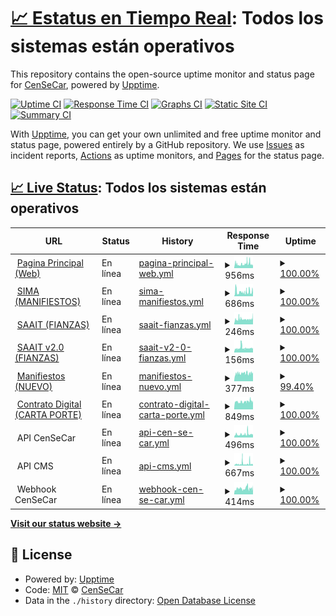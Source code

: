 # [📈 Estatus en Tiempo Real](https://censecar.github.io/estatus): <!--live status--> **Todos los sistemas están operativos**

This repository contains the open-source uptime monitor and status page for [CenSeCar](https://censecar.github.io/estatus), powered by [Upptime](https://github.com/upptime/upptime).

[![Uptime CI](https://github.com/censecar/estatus/workflows/Uptime%20CI/badge.svg)](https://github.com/censecar/estatus/actions?query=workflow%3A%22Uptime+CI%22)
[![Response Time CI](https://github.com/censecar/estatus/workflows/Response%20Time%20CI/badge.svg)](https://github.com/censecar/estatus/actions?query=workflow%3A%22Response+Time+CI%22)
[![Graphs CI](https://github.com/censecar/estatus/workflows/Graphs%20CI/badge.svg)](https://github.com/censecar/estatus/actions?query=workflow%3A%22Graphs+CI%22)
[![Static Site CI](https://github.com/censecar/estatus/workflows/Static%20Site%20CI/badge.svg)](https://github.com/censecar/estatus/actions?query=workflow%3A%22Static+Site+CI%22)
[![Summary CI](https://github.com/censecar/estatus/workflows/Summary%20CI/badge.svg)](https://github.com/censecar/estatus/actions?query=workflow%3A%22Summary+CI%22)

With [Upptime](https://upptime.js.org), you can get your own unlimited and free uptime monitor and status page, powered entirely by a GitHub repository. We use [Issues](https://github.com/censecar/estatus/issues) as incident reports, [Actions](https://github.com/censecar/estatus/actions) as uptime monitors, and [Pages](https://censecar.github.io/estatus) for the status page.

## [📈 Live Status](https://demo.upptime.js.org): <!--live status--> **Todos los sistemas están operativos**

<!--start: status pages-->
<!-- This summary is generated by Upptime (https://github.com/upptime/upptime) -->
<!-- Do not edit this manually, your changes will be overwritten -->
<!-- prettier-ignore -->
| URL | Status | History | Response Time | Uptime |
| --- | ------ | ------- | ------------- | ------ |
| <img alt="" src="https://www.censecar.com.mx/apiv2/assets/images/ico/favicon.ico" height="13"> [Pagina Principal (Web)](https://www.censecar.com.mx) | En línea | [pagina-principal-web.yml](https://github.com/censecar/estatus/commits/HEAD/history/pagina-principal-web.yml) | <details><summary><img alt="Response time graph" src="./graphs/pagina-principal-web/response-time-week.png" height="20"> 956ms</summary><br><a href="https://censecar.github.io/estatus/history/pagina-principal-web"><img alt="Response time 1092" src="https://img.shields.io/endpoint?url=https%3A%2F%2Fraw.githubusercontent.com%2Fcensecar%2Festatus%2FHEAD%2Fapi%2Fpagina-principal-web%2Fresponse-time.json"></a><br><a href="https://censecar.github.io/estatus/history/pagina-principal-web"><img alt="24-hour response time 706" src="https://img.shields.io/endpoint?url=https%3A%2F%2Fraw.githubusercontent.com%2Fcensecar%2Festatus%2FHEAD%2Fapi%2Fpagina-principal-web%2Fresponse-time-day.json"></a><br><a href="https://censecar.github.io/estatus/history/pagina-principal-web"><img alt="7-day response time 956" src="https://img.shields.io/endpoint?url=https%3A%2F%2Fraw.githubusercontent.com%2Fcensecar%2Festatus%2FHEAD%2Fapi%2Fpagina-principal-web%2Fresponse-time-week.json"></a><br><a href="https://censecar.github.io/estatus/history/pagina-principal-web"><img alt="30-day response time 1092" src="https://img.shields.io/endpoint?url=https%3A%2F%2Fraw.githubusercontent.com%2Fcensecar%2Festatus%2FHEAD%2Fapi%2Fpagina-principal-web%2Fresponse-time-month.json"></a><br><a href="https://censecar.github.io/estatus/history/pagina-principal-web"><img alt="1-year response time 1092" src="https://img.shields.io/endpoint?url=https%3A%2F%2Fraw.githubusercontent.com%2Fcensecar%2Festatus%2FHEAD%2Fapi%2Fpagina-principal-web%2Fresponse-time-year.json"></a></details> | <details><summary><a href="https://censecar.github.io/estatus/history/pagina-principal-web">100.00%</a></summary><a href="https://censecar.github.io/estatus/history/pagina-principal-web"><img alt="All-time uptime 99.91%" src="https://img.shields.io/endpoint?url=https%3A%2F%2Fraw.githubusercontent.com%2Fcensecar%2Festatus%2FHEAD%2Fapi%2Fpagina-principal-web%2Fuptime.json"></a><br><a href="https://censecar.github.io/estatus/history/pagina-principal-web"><img alt="24-hour uptime 100.00%" src="https://img.shields.io/endpoint?url=https%3A%2F%2Fraw.githubusercontent.com%2Fcensecar%2Festatus%2FHEAD%2Fapi%2Fpagina-principal-web%2Fuptime-day.json"></a><br><a href="https://censecar.github.io/estatus/history/pagina-principal-web"><img alt="7-day uptime 100.00%" src="https://img.shields.io/endpoint?url=https%3A%2F%2Fraw.githubusercontent.com%2Fcensecar%2Festatus%2FHEAD%2Fapi%2Fpagina-principal-web%2Fuptime-week.json"></a><br><a href="https://censecar.github.io/estatus/history/pagina-principal-web"><img alt="30-day uptime 99.91%" src="https://img.shields.io/endpoint?url=https%3A%2F%2Fraw.githubusercontent.com%2Fcensecar%2Festatus%2FHEAD%2Fapi%2Fpagina-principal-web%2Fuptime-month.json"></a><br><a href="https://censecar.github.io/estatus/history/pagina-principal-web"><img alt="1-year uptime 99.91%" src="https://img.shields.io/endpoint?url=https%3A%2F%2Fraw.githubusercontent.com%2Fcensecar%2Festatus%2FHEAD%2Fapi%2Fpagina-principal-web%2Fuptime-year.json"></a></details>
| <img alt="" src="https://www.censecar.com.mx/apiv2/assets/images/ico/favicon.ico" height="13"> [SIMA (MANIFIESTOS)](http://200.12.125.74) | En línea | [sima-manifiestos.yml](https://github.com/censecar/estatus/commits/HEAD/history/sima-manifiestos.yml) | <details><summary><img alt="Response time graph" src="./graphs/sima-manifiestos/response-time-week.png" height="20"> 686ms</summary><br><a href="https://censecar.github.io/estatus/history/sima-manifiestos"><img alt="Response time 605" src="https://img.shields.io/endpoint?url=https%3A%2F%2Fraw.githubusercontent.com%2Fcensecar%2Festatus%2FHEAD%2Fapi%2Fsima-manifiestos%2Fresponse-time.json"></a><br><a href="https://censecar.github.io/estatus/history/sima-manifiestos"><img alt="24-hour response time 665" src="https://img.shields.io/endpoint?url=https%3A%2F%2Fraw.githubusercontent.com%2Fcensecar%2Festatus%2FHEAD%2Fapi%2Fsima-manifiestos%2Fresponse-time-day.json"></a><br><a href="https://censecar.github.io/estatus/history/sima-manifiestos"><img alt="7-day response time 686" src="https://img.shields.io/endpoint?url=https%3A%2F%2Fraw.githubusercontent.com%2Fcensecar%2Festatus%2FHEAD%2Fapi%2Fsima-manifiestos%2Fresponse-time-week.json"></a><br><a href="https://censecar.github.io/estatus/history/sima-manifiestos"><img alt="30-day response time 605" src="https://img.shields.io/endpoint?url=https%3A%2F%2Fraw.githubusercontent.com%2Fcensecar%2Festatus%2FHEAD%2Fapi%2Fsima-manifiestos%2Fresponse-time-month.json"></a><br><a href="https://censecar.github.io/estatus/history/sima-manifiestos"><img alt="1-year response time 605" src="https://img.shields.io/endpoint?url=https%3A%2F%2Fraw.githubusercontent.com%2Fcensecar%2Festatus%2FHEAD%2Fapi%2Fsima-manifiestos%2Fresponse-time-year.json"></a></details> | <details><summary><a href="https://censecar.github.io/estatus/history/sima-manifiestos">100.00%</a></summary><a href="https://censecar.github.io/estatus/history/sima-manifiestos"><img alt="All-time uptime 100.00%" src="https://img.shields.io/endpoint?url=https%3A%2F%2Fraw.githubusercontent.com%2Fcensecar%2Festatus%2FHEAD%2Fapi%2Fsima-manifiestos%2Fuptime.json"></a><br><a href="https://censecar.github.io/estatus/history/sima-manifiestos"><img alt="24-hour uptime 100.00%" src="https://img.shields.io/endpoint?url=https%3A%2F%2Fraw.githubusercontent.com%2Fcensecar%2Festatus%2FHEAD%2Fapi%2Fsima-manifiestos%2Fuptime-day.json"></a><br><a href="https://censecar.github.io/estatus/history/sima-manifiestos"><img alt="7-day uptime 100.00%" src="https://img.shields.io/endpoint?url=https%3A%2F%2Fraw.githubusercontent.com%2Fcensecar%2Festatus%2FHEAD%2Fapi%2Fsima-manifiestos%2Fuptime-week.json"></a><br><a href="https://censecar.github.io/estatus/history/sima-manifiestos"><img alt="30-day uptime 100.00%" src="https://img.shields.io/endpoint?url=https%3A%2F%2Fraw.githubusercontent.com%2Fcensecar%2Festatus%2FHEAD%2Fapi%2Fsima-manifiestos%2Fuptime-month.json"></a><br><a href="https://censecar.github.io/estatus/history/sima-manifiestos"><img alt="1-year uptime 100.00%" src="https://img.shields.io/endpoint?url=https%3A%2F%2Fraw.githubusercontent.com%2Fcensecar%2Festatus%2FHEAD%2Fapi%2Fsima-manifiestos%2Fuptime-year.json"></a></details>
| <img alt="" src="https://www.censecar.com.mx/apiv2/assets/images/ico/favicon.ico" height="13"> [SAAIT (FIANZAS)](http://200.12.125.73/Login) | En línea | [saait-fianzas.yml](https://github.com/censecar/estatus/commits/HEAD/history/saait-fianzas.yml) | <details><summary><img alt="Response time graph" src="./graphs/saait-fianzas/response-time-week.png" height="20"> 246ms</summary><br><a href="https://censecar.github.io/estatus/history/saait-fianzas"><img alt="Response time 262" src="https://img.shields.io/endpoint?url=https%3A%2F%2Fraw.githubusercontent.com%2Fcensecar%2Festatus%2FHEAD%2Fapi%2Fsaait-fianzas%2Fresponse-time.json"></a><br><a href="https://censecar.github.io/estatus/history/saait-fianzas"><img alt="24-hour response time 306" src="https://img.shields.io/endpoint?url=https%3A%2F%2Fraw.githubusercontent.com%2Fcensecar%2Festatus%2FHEAD%2Fapi%2Fsaait-fianzas%2Fresponse-time-day.json"></a><br><a href="https://censecar.github.io/estatus/history/saait-fianzas"><img alt="7-day response time 246" src="https://img.shields.io/endpoint?url=https%3A%2F%2Fraw.githubusercontent.com%2Fcensecar%2Festatus%2FHEAD%2Fapi%2Fsaait-fianzas%2Fresponse-time-week.json"></a><br><a href="https://censecar.github.io/estatus/history/saait-fianzas"><img alt="30-day response time 262" src="https://img.shields.io/endpoint?url=https%3A%2F%2Fraw.githubusercontent.com%2Fcensecar%2Festatus%2FHEAD%2Fapi%2Fsaait-fianzas%2Fresponse-time-month.json"></a><br><a href="https://censecar.github.io/estatus/history/saait-fianzas"><img alt="1-year response time 262" src="https://img.shields.io/endpoint?url=https%3A%2F%2Fraw.githubusercontent.com%2Fcensecar%2Festatus%2FHEAD%2Fapi%2Fsaait-fianzas%2Fresponse-time-year.json"></a></details> | <details><summary><a href="https://censecar.github.io/estatus/history/saait-fianzas">100.00%</a></summary><a href="https://censecar.github.io/estatus/history/saait-fianzas"><img alt="All-time uptime 100.00%" src="https://img.shields.io/endpoint?url=https%3A%2F%2Fraw.githubusercontent.com%2Fcensecar%2Festatus%2FHEAD%2Fapi%2Fsaait-fianzas%2Fuptime.json"></a><br><a href="https://censecar.github.io/estatus/history/saait-fianzas"><img alt="24-hour uptime 100.00%" src="https://img.shields.io/endpoint?url=https%3A%2F%2Fraw.githubusercontent.com%2Fcensecar%2Festatus%2FHEAD%2Fapi%2Fsaait-fianzas%2Fuptime-day.json"></a><br><a href="https://censecar.github.io/estatus/history/saait-fianzas"><img alt="7-day uptime 100.00%" src="https://img.shields.io/endpoint?url=https%3A%2F%2Fraw.githubusercontent.com%2Fcensecar%2Festatus%2FHEAD%2Fapi%2Fsaait-fianzas%2Fuptime-week.json"></a><br><a href="https://censecar.github.io/estatus/history/saait-fianzas"><img alt="30-day uptime 100.00%" src="https://img.shields.io/endpoint?url=https%3A%2F%2Fraw.githubusercontent.com%2Fcensecar%2Festatus%2FHEAD%2Fapi%2Fsaait-fianzas%2Fuptime-month.json"></a><br><a href="https://censecar.github.io/estatus/history/saait-fianzas"><img alt="1-year uptime 100.00%" src="https://img.shields.io/endpoint?url=https%3A%2F%2Fraw.githubusercontent.com%2Fcensecar%2Festatus%2FHEAD%2Fapi%2Fsaait-fianzas%2Fuptime-year.json"></a></details>
| <img alt="" src="https://www.censecar.com.mx/apiv2/assets/images/ico/favicon.ico" height="13"> [SAAIT v2.0 (FIANZAS)](http://200.12.125.76/Login) | En línea | [saait-v2-0-fianzas.yml](https://github.com/censecar/estatus/commits/HEAD/history/saait-v2-0-fianzas.yml) | <details><summary><img alt="Response time graph" src="./graphs/saait-v2-0-fianzas/response-time-week.png" height="20"> 156ms</summary><br><a href="https://censecar.github.io/estatus/history/saait-v2-0-fianzas"><img alt="Response time 163" src="https://img.shields.io/endpoint?url=https%3A%2F%2Fraw.githubusercontent.com%2Fcensecar%2Festatus%2FHEAD%2Fapi%2Fsaait-v2-0-fianzas%2Fresponse-time.json"></a><br><a href="https://censecar.github.io/estatus/history/saait-v2-0-fianzas"><img alt="24-hour response time 145" src="https://img.shields.io/endpoint?url=https%3A%2F%2Fraw.githubusercontent.com%2Fcensecar%2Festatus%2FHEAD%2Fapi%2Fsaait-v2-0-fianzas%2Fresponse-time-day.json"></a><br><a href="https://censecar.github.io/estatus/history/saait-v2-0-fianzas"><img alt="7-day response time 156" src="https://img.shields.io/endpoint?url=https%3A%2F%2Fraw.githubusercontent.com%2Fcensecar%2Festatus%2FHEAD%2Fapi%2Fsaait-v2-0-fianzas%2Fresponse-time-week.json"></a><br><a href="https://censecar.github.io/estatus/history/saait-v2-0-fianzas"><img alt="30-day response time 163" src="https://img.shields.io/endpoint?url=https%3A%2F%2Fraw.githubusercontent.com%2Fcensecar%2Festatus%2FHEAD%2Fapi%2Fsaait-v2-0-fianzas%2Fresponse-time-month.json"></a><br><a href="https://censecar.github.io/estatus/history/saait-v2-0-fianzas"><img alt="1-year response time 163" src="https://img.shields.io/endpoint?url=https%3A%2F%2Fraw.githubusercontent.com%2Fcensecar%2Festatus%2FHEAD%2Fapi%2Fsaait-v2-0-fianzas%2Fresponse-time-year.json"></a></details> | <details><summary><a href="https://censecar.github.io/estatus/history/saait-v2-0-fianzas">100.00%</a></summary><a href="https://censecar.github.io/estatus/history/saait-v2-0-fianzas"><img alt="All-time uptime 100.00%" src="https://img.shields.io/endpoint?url=https%3A%2F%2Fraw.githubusercontent.com%2Fcensecar%2Festatus%2FHEAD%2Fapi%2Fsaait-v2-0-fianzas%2Fuptime.json"></a><br><a href="https://censecar.github.io/estatus/history/saait-v2-0-fianzas"><img alt="24-hour uptime 100.00%" src="https://img.shields.io/endpoint?url=https%3A%2F%2Fraw.githubusercontent.com%2Fcensecar%2Festatus%2FHEAD%2Fapi%2Fsaait-v2-0-fianzas%2Fuptime-day.json"></a><br><a href="https://censecar.github.io/estatus/history/saait-v2-0-fianzas"><img alt="7-day uptime 100.00%" src="https://img.shields.io/endpoint?url=https%3A%2F%2Fraw.githubusercontent.com%2Fcensecar%2Festatus%2FHEAD%2Fapi%2Fsaait-v2-0-fianzas%2Fuptime-week.json"></a><br><a href="https://censecar.github.io/estatus/history/saait-v2-0-fianzas"><img alt="30-day uptime 100.00%" src="https://img.shields.io/endpoint?url=https%3A%2F%2Fraw.githubusercontent.com%2Fcensecar%2Festatus%2FHEAD%2Fapi%2Fsaait-v2-0-fianzas%2Fuptime-month.json"></a><br><a href="https://censecar.github.io/estatus/history/saait-v2-0-fianzas"><img alt="1-year uptime 100.00%" src="https://img.shields.io/endpoint?url=https%3A%2F%2Fraw.githubusercontent.com%2Fcensecar%2Festatus%2FHEAD%2Fapi%2Fsaait-v2-0-fianzas%2Fuptime-year.json"></a></details>
| <img alt="" src="https://www.censecar.com.mx/apiv2/assets/images/ico/favicon.ico" height="13"> [Manifiestos (NUEVO)](https://manifiestos.censecar.com.mx) | En línea | [manifiestos-nuevo.yml](https://github.com/censecar/estatus/commits/HEAD/history/manifiestos-nuevo.yml) | <details><summary><img alt="Response time graph" src="./graphs/manifiestos-nuevo/response-time-week.png" height="20"> 377ms</summary><br><a href="https://censecar.github.io/estatus/history/manifiestos-nuevo"><img alt="Response time 370" src="https://img.shields.io/endpoint?url=https%3A%2F%2Fraw.githubusercontent.com%2Fcensecar%2Festatus%2FHEAD%2Fapi%2Fmanifiestos-nuevo%2Fresponse-time.json"></a><br><a href="https://censecar.github.io/estatus/history/manifiestos-nuevo"><img alt="24-hour response time 388" src="https://img.shields.io/endpoint?url=https%3A%2F%2Fraw.githubusercontent.com%2Fcensecar%2Festatus%2FHEAD%2Fapi%2Fmanifiestos-nuevo%2Fresponse-time-day.json"></a><br><a href="https://censecar.github.io/estatus/history/manifiestos-nuevo"><img alt="7-day response time 377" src="https://img.shields.io/endpoint?url=https%3A%2F%2Fraw.githubusercontent.com%2Fcensecar%2Festatus%2FHEAD%2Fapi%2Fmanifiestos-nuevo%2Fresponse-time-week.json"></a><br><a href="https://censecar.github.io/estatus/history/manifiestos-nuevo"><img alt="30-day response time 370" src="https://img.shields.io/endpoint?url=https%3A%2F%2Fraw.githubusercontent.com%2Fcensecar%2Festatus%2FHEAD%2Fapi%2Fmanifiestos-nuevo%2Fresponse-time-month.json"></a><br><a href="https://censecar.github.io/estatus/history/manifiestos-nuevo"><img alt="1-year response time 370" src="https://img.shields.io/endpoint?url=https%3A%2F%2Fraw.githubusercontent.com%2Fcensecar%2Festatus%2FHEAD%2Fapi%2Fmanifiestos-nuevo%2Fresponse-time-year.json"></a></details> | <details><summary><a href="https://censecar.github.io/estatus/history/manifiestos-nuevo">99.40%</a></summary><a href="https://censecar.github.io/estatus/history/manifiestos-nuevo"><img alt="All-time uptime 99.74%" src="https://img.shields.io/endpoint?url=https%3A%2F%2Fraw.githubusercontent.com%2Fcensecar%2Festatus%2FHEAD%2Fapi%2Fmanifiestos-nuevo%2Fuptime.json"></a><br><a href="https://censecar.github.io/estatus/history/manifiestos-nuevo"><img alt="24-hour uptime 100.00%" src="https://img.shields.io/endpoint?url=https%3A%2F%2Fraw.githubusercontent.com%2Fcensecar%2Festatus%2FHEAD%2Fapi%2Fmanifiestos-nuevo%2Fuptime-day.json"></a><br><a href="https://censecar.github.io/estatus/history/manifiestos-nuevo"><img alt="7-day uptime 99.40%" src="https://img.shields.io/endpoint?url=https%3A%2F%2Fraw.githubusercontent.com%2Fcensecar%2Festatus%2FHEAD%2Fapi%2Fmanifiestos-nuevo%2Fuptime-week.json"></a><br><a href="https://censecar.github.io/estatus/history/manifiestos-nuevo"><img alt="30-day uptime 99.74%" src="https://img.shields.io/endpoint?url=https%3A%2F%2Fraw.githubusercontent.com%2Fcensecar%2Festatus%2FHEAD%2Fapi%2Fmanifiestos-nuevo%2Fuptime-month.json"></a><br><a href="https://censecar.github.io/estatus/history/manifiestos-nuevo"><img alt="1-year uptime 99.74%" src="https://img.shields.io/endpoint?url=https%3A%2F%2Fraw.githubusercontent.com%2Fcensecar%2Festatus%2FHEAD%2Fapi%2Fmanifiestos-nuevo%2Fuptime-year.json"></a></details>
| <img alt="" src="https://www.censecar.com.mx/apiv2/assets/images/ico/favicon.ico" height="13"> [Contrato Digital (CARTA PORTE)](https://contratodigital.online) | En línea | [contrato-digital-carta-porte.yml](https://github.com/censecar/estatus/commits/HEAD/history/contrato-digital-carta-porte.yml) | <details><summary><img alt="Response time graph" src="./graphs/contrato-digital-carta-porte/response-time-week.png" height="20"> 849ms</summary><br><a href="https://censecar.github.io/estatus/history/contrato-digital-carta-porte"><img alt="Response time 864" src="https://img.shields.io/endpoint?url=https%3A%2F%2Fraw.githubusercontent.com%2Fcensecar%2Festatus%2FHEAD%2Fapi%2Fcontrato-digital-carta-porte%2Fresponse-time.json"></a><br><a href="https://censecar.github.io/estatus/history/contrato-digital-carta-porte"><img alt="24-hour response time 827" src="https://img.shields.io/endpoint?url=https%3A%2F%2Fraw.githubusercontent.com%2Fcensecar%2Festatus%2FHEAD%2Fapi%2Fcontrato-digital-carta-porte%2Fresponse-time-day.json"></a><br><a href="https://censecar.github.io/estatus/history/contrato-digital-carta-porte"><img alt="7-day response time 849" src="https://img.shields.io/endpoint?url=https%3A%2F%2Fraw.githubusercontent.com%2Fcensecar%2Festatus%2FHEAD%2Fapi%2Fcontrato-digital-carta-porte%2Fresponse-time-week.json"></a><br><a href="https://censecar.github.io/estatus/history/contrato-digital-carta-porte"><img alt="30-day response time 864" src="https://img.shields.io/endpoint?url=https%3A%2F%2Fraw.githubusercontent.com%2Fcensecar%2Festatus%2FHEAD%2Fapi%2Fcontrato-digital-carta-porte%2Fresponse-time-month.json"></a><br><a href="https://censecar.github.io/estatus/history/contrato-digital-carta-porte"><img alt="1-year response time 864" src="https://img.shields.io/endpoint?url=https%3A%2F%2Fraw.githubusercontent.com%2Fcensecar%2Festatus%2FHEAD%2Fapi%2Fcontrato-digital-carta-porte%2Fresponse-time-year.json"></a></details> | <details><summary><a href="https://censecar.github.io/estatus/history/contrato-digital-carta-porte">100.00%</a></summary><a href="https://censecar.github.io/estatus/history/contrato-digital-carta-porte"><img alt="All-time uptime 100.00%" src="https://img.shields.io/endpoint?url=https%3A%2F%2Fraw.githubusercontent.com%2Fcensecar%2Festatus%2FHEAD%2Fapi%2Fcontrato-digital-carta-porte%2Fuptime.json"></a><br><a href="https://censecar.github.io/estatus/history/contrato-digital-carta-porte"><img alt="24-hour uptime 100.00%" src="https://img.shields.io/endpoint?url=https%3A%2F%2Fraw.githubusercontent.com%2Fcensecar%2Festatus%2FHEAD%2Fapi%2Fcontrato-digital-carta-porte%2Fuptime-day.json"></a><br><a href="https://censecar.github.io/estatus/history/contrato-digital-carta-porte"><img alt="7-day uptime 100.00%" src="https://img.shields.io/endpoint?url=https%3A%2F%2Fraw.githubusercontent.com%2Fcensecar%2Festatus%2FHEAD%2Fapi%2Fcontrato-digital-carta-porte%2Fuptime-week.json"></a><br><a href="https://censecar.github.io/estatus/history/contrato-digital-carta-porte"><img alt="30-day uptime 100.00%" src="https://img.shields.io/endpoint?url=https%3A%2F%2Fraw.githubusercontent.com%2Fcensecar%2Festatus%2FHEAD%2Fapi%2Fcontrato-digital-carta-porte%2Fuptime-month.json"></a><br><a href="https://censecar.github.io/estatus/history/contrato-digital-carta-porte"><img alt="1-year uptime 100.00%" src="https://img.shields.io/endpoint?url=https%3A%2F%2Fraw.githubusercontent.com%2Fcensecar%2Festatus%2FHEAD%2Fapi%2Fcontrato-digital-carta-porte%2Fuptime-year.json"></a></details>
| <img alt="" src="https://www.censecar.com.mx/apiv2/assets/images/ico/favicon.ico" height="13"> API CenSeCar | En línea | [api-cen-se-car.yml](https://github.com/censecar/estatus/commits/HEAD/history/api-cen-se-car.yml) | <details><summary><img alt="Response time graph" src="./graphs/api-cen-se-car/response-time-week.png" height="20"> 496ms</summary><br><a href="https://censecar.github.io/estatus/history/api-cen-se-car"><img alt="Response time 485" src="https://img.shields.io/endpoint?url=https%3A%2F%2Fraw.githubusercontent.com%2Fcensecar%2Festatus%2FHEAD%2Fapi%2Fapi-cen-se-car%2Fresponse-time.json"></a><br><a href="https://censecar.github.io/estatus/history/api-cen-se-car"><img alt="24-hour response time 449" src="https://img.shields.io/endpoint?url=https%3A%2F%2Fraw.githubusercontent.com%2Fcensecar%2Festatus%2FHEAD%2Fapi%2Fapi-cen-se-car%2Fresponse-time-day.json"></a><br><a href="https://censecar.github.io/estatus/history/api-cen-se-car"><img alt="7-day response time 496" src="https://img.shields.io/endpoint?url=https%3A%2F%2Fraw.githubusercontent.com%2Fcensecar%2Festatus%2FHEAD%2Fapi%2Fapi-cen-se-car%2Fresponse-time-week.json"></a><br><a href="https://censecar.github.io/estatus/history/api-cen-se-car"><img alt="30-day response time 485" src="https://img.shields.io/endpoint?url=https%3A%2F%2Fraw.githubusercontent.com%2Fcensecar%2Festatus%2FHEAD%2Fapi%2Fapi-cen-se-car%2Fresponse-time-month.json"></a><br><a href="https://censecar.github.io/estatus/history/api-cen-se-car"><img alt="1-year response time 485" src="https://img.shields.io/endpoint?url=https%3A%2F%2Fraw.githubusercontent.com%2Fcensecar%2Festatus%2FHEAD%2Fapi%2Fapi-cen-se-car%2Fresponse-time-year.json"></a></details> | <details><summary><a href="https://censecar.github.io/estatus/history/api-cen-se-car">100.00%</a></summary><a href="https://censecar.github.io/estatus/history/api-cen-se-car"><img alt="All-time uptime 99.40%" src="https://img.shields.io/endpoint?url=https%3A%2F%2Fraw.githubusercontent.com%2Fcensecar%2Festatus%2FHEAD%2Fapi%2Fapi-cen-se-car%2Fuptime.json"></a><br><a href="https://censecar.github.io/estatus/history/api-cen-se-car"><img alt="24-hour uptime 100.00%" src="https://img.shields.io/endpoint?url=https%3A%2F%2Fraw.githubusercontent.com%2Fcensecar%2Festatus%2FHEAD%2Fapi%2Fapi-cen-se-car%2Fuptime-day.json"></a><br><a href="https://censecar.github.io/estatus/history/api-cen-se-car"><img alt="7-day uptime 100.00%" src="https://img.shields.io/endpoint?url=https%3A%2F%2Fraw.githubusercontent.com%2Fcensecar%2Festatus%2FHEAD%2Fapi%2Fapi-cen-se-car%2Fuptime-week.json"></a><br><a href="https://censecar.github.io/estatus/history/api-cen-se-car"><img alt="30-day uptime 99.40%" src="https://img.shields.io/endpoint?url=https%3A%2F%2Fraw.githubusercontent.com%2Fcensecar%2Festatus%2FHEAD%2Fapi%2Fapi-cen-se-car%2Fuptime-month.json"></a><br><a href="https://censecar.github.io/estatus/history/api-cen-se-car"><img alt="1-year uptime 99.40%" src="https://img.shields.io/endpoint?url=https%3A%2F%2Fraw.githubusercontent.com%2Fcensecar%2Festatus%2FHEAD%2Fapi%2Fapi-cen-se-car%2Fuptime-year.json"></a></details>
| <img alt="" src="https://www.censecar.com.mx/apiv2/assets/images/ico/favicon.ico" height="13"> API CMS | En línea | [api-cms.yml](https://github.com/censecar/estatus/commits/HEAD/history/api-cms.yml) | <details><summary><img alt="Response time graph" src="./graphs/api-cms/response-time-week.png" height="20"> 667ms</summary><br><a href="https://censecar.github.io/estatus/history/api-cms"><img alt="Response time 559" src="https://img.shields.io/endpoint?url=https%3A%2F%2Fraw.githubusercontent.com%2Fcensecar%2Festatus%2FHEAD%2Fapi%2Fapi-cms%2Fresponse-time.json"></a><br><a href="https://censecar.github.io/estatus/history/api-cms"><img alt="24-hour response time 441" src="https://img.shields.io/endpoint?url=https%3A%2F%2Fraw.githubusercontent.com%2Fcensecar%2Festatus%2FHEAD%2Fapi%2Fapi-cms%2Fresponse-time-day.json"></a><br><a href="https://censecar.github.io/estatus/history/api-cms"><img alt="7-day response time 667" src="https://img.shields.io/endpoint?url=https%3A%2F%2Fraw.githubusercontent.com%2Fcensecar%2Festatus%2FHEAD%2Fapi%2Fapi-cms%2Fresponse-time-week.json"></a><br><a href="https://censecar.github.io/estatus/history/api-cms"><img alt="30-day response time 559" src="https://img.shields.io/endpoint?url=https%3A%2F%2Fraw.githubusercontent.com%2Fcensecar%2Festatus%2FHEAD%2Fapi%2Fapi-cms%2Fresponse-time-month.json"></a><br><a href="https://censecar.github.io/estatus/history/api-cms"><img alt="1-year response time 559" src="https://img.shields.io/endpoint?url=https%3A%2F%2Fraw.githubusercontent.com%2Fcensecar%2Festatus%2FHEAD%2Fapi%2Fapi-cms%2Fresponse-time-year.json"></a></details> | <details><summary><a href="https://censecar.github.io/estatus/history/api-cms">100.00%</a></summary><a href="https://censecar.github.io/estatus/history/api-cms"><img alt="All-time uptime 99.40%" src="https://img.shields.io/endpoint?url=https%3A%2F%2Fraw.githubusercontent.com%2Fcensecar%2Festatus%2FHEAD%2Fapi%2Fapi-cms%2Fuptime.json"></a><br><a href="https://censecar.github.io/estatus/history/api-cms"><img alt="24-hour uptime 100.00%" src="https://img.shields.io/endpoint?url=https%3A%2F%2Fraw.githubusercontent.com%2Fcensecar%2Festatus%2FHEAD%2Fapi%2Fapi-cms%2Fuptime-day.json"></a><br><a href="https://censecar.github.io/estatus/history/api-cms"><img alt="7-day uptime 100.00%" src="https://img.shields.io/endpoint?url=https%3A%2F%2Fraw.githubusercontent.com%2Fcensecar%2Festatus%2FHEAD%2Fapi%2Fapi-cms%2Fuptime-week.json"></a><br><a href="https://censecar.github.io/estatus/history/api-cms"><img alt="30-day uptime 99.40%" src="https://img.shields.io/endpoint?url=https%3A%2F%2Fraw.githubusercontent.com%2Fcensecar%2Festatus%2FHEAD%2Fapi%2Fapi-cms%2Fuptime-month.json"></a><br><a href="https://censecar.github.io/estatus/history/api-cms"><img alt="1-year uptime 99.40%" src="https://img.shields.io/endpoint?url=https%3A%2F%2Fraw.githubusercontent.com%2Fcensecar%2Festatus%2FHEAD%2Fapi%2Fapi-cms%2Fuptime-year.json"></a></details>
| <img alt="" src="https://www.censecar.com.mx/apiv2/assets/images/ico/favicon.ico" height="13"> Webhook CenSeCar | En línea | [webhook-cen-se-car.yml](https://github.com/censecar/estatus/commits/HEAD/history/webhook-cen-se-car.yml) | <details><summary><img alt="Response time graph" src="./graphs/webhook-cen-se-car/response-time-week.png" height="20"> 414ms</summary><br><a href="https://censecar.github.io/estatus/history/webhook-cen-se-car"><img alt="Response time 473" src="https://img.shields.io/endpoint?url=https%3A%2F%2Fraw.githubusercontent.com%2Fcensecar%2Festatus%2FHEAD%2Fapi%2Fwebhook-cen-se-car%2Fresponse-time.json"></a><br><a href="https://censecar.github.io/estatus/history/webhook-cen-se-car"><img alt="24-hour response time 403" src="https://img.shields.io/endpoint?url=https%3A%2F%2Fraw.githubusercontent.com%2Fcensecar%2Festatus%2FHEAD%2Fapi%2Fwebhook-cen-se-car%2Fresponse-time-day.json"></a><br><a href="https://censecar.github.io/estatus/history/webhook-cen-se-car"><img alt="7-day response time 414" src="https://img.shields.io/endpoint?url=https%3A%2F%2Fraw.githubusercontent.com%2Fcensecar%2Festatus%2FHEAD%2Fapi%2Fwebhook-cen-se-car%2Fresponse-time-week.json"></a><br><a href="https://censecar.github.io/estatus/history/webhook-cen-se-car"><img alt="30-day response time 473" src="https://img.shields.io/endpoint?url=https%3A%2F%2Fraw.githubusercontent.com%2Fcensecar%2Festatus%2FHEAD%2Fapi%2Fwebhook-cen-se-car%2Fresponse-time-month.json"></a><br><a href="https://censecar.github.io/estatus/history/webhook-cen-se-car"><img alt="1-year response time 473" src="https://img.shields.io/endpoint?url=https%3A%2F%2Fraw.githubusercontent.com%2Fcensecar%2Festatus%2FHEAD%2Fapi%2Fwebhook-cen-se-car%2Fresponse-time-year.json"></a></details> | <details><summary><a href="https://censecar.github.io/estatus/history/webhook-cen-se-car">100.00%</a></summary><a href="https://censecar.github.io/estatus/history/webhook-cen-se-car"><img alt="All-time uptime 99.40%" src="https://img.shields.io/endpoint?url=https%3A%2F%2Fraw.githubusercontent.com%2Fcensecar%2Festatus%2FHEAD%2Fapi%2Fwebhook-cen-se-car%2Fuptime.json"></a><br><a href="https://censecar.github.io/estatus/history/webhook-cen-se-car"><img alt="24-hour uptime 100.00%" src="https://img.shields.io/endpoint?url=https%3A%2F%2Fraw.githubusercontent.com%2Fcensecar%2Festatus%2FHEAD%2Fapi%2Fwebhook-cen-se-car%2Fuptime-day.json"></a><br><a href="https://censecar.github.io/estatus/history/webhook-cen-se-car"><img alt="7-day uptime 100.00%" src="https://img.shields.io/endpoint?url=https%3A%2F%2Fraw.githubusercontent.com%2Fcensecar%2Festatus%2FHEAD%2Fapi%2Fwebhook-cen-se-car%2Fuptime-week.json"></a><br><a href="https://censecar.github.io/estatus/history/webhook-cen-se-car"><img alt="30-day uptime 99.40%" src="https://img.shields.io/endpoint?url=https%3A%2F%2Fraw.githubusercontent.com%2Fcensecar%2Festatus%2FHEAD%2Fapi%2Fwebhook-cen-se-car%2Fuptime-month.json"></a><br><a href="https://censecar.github.io/estatus/history/webhook-cen-se-car"><img alt="1-year uptime 99.40%" src="https://img.shields.io/endpoint?url=https%3A%2F%2Fraw.githubusercontent.com%2Fcensecar%2Festatus%2FHEAD%2Fapi%2Fwebhook-cen-se-car%2Fuptime-year.json"></a></details>

<!--end: status pages-->

[**Visit our status website →**](https://censecar.github.io/estatus)

## 📄 License

- Powered by: [Upptime](https://github.com/upptime/upptime)
- Code: [MIT](./LICENSE) © [CenSeCar](https://censecar.github.io/estatus)
- Data in the `./history` directory: [Open Database License](https://opendatacommons.org/licenses/odbl/1-0/)
